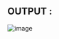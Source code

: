 ## OUTPUT :
![image](https://github.com/Vimal-Shady/HTML-5/assets/144231334/d2fa5db7-2250-48b7-85de-b1171f845ce9)
